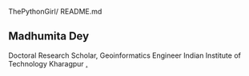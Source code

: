 ThePythonGirl/ README.md

Madhumita Dey
----------------------------------------------------------------------------------------------------------------------------------------------
Doctoral Research Scholar, Geoinformatics Engineer
Indian Institute of Technology Kharagpur
<a href="madhumitapost@gmail.com"/>, <a href="madhumitadey@kgpian.iitkgp.ac.in"/>


